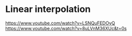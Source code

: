 # Linear interpolation

https://www.youtube.com/watch?v=LSNQuFEDOyQ
https://www.youtube.com/watch?v=8uLVnM36XUc&t=0s
